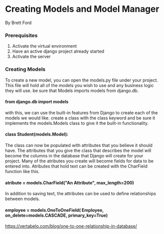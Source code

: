 # Creating Models and Model Manager
By Brett Ford

### Prerequisites
1. Activate the virtual environment
2. Have an active django project already started
3. Activate the server

### Creating Models
To create a new model, you can open the models.py file under your project. This file will hold all of the models you wish to use and any business logic they will use. be sure that Models imports models from django.db.
#### from django.db import models
with this, we can use the built-in features from Django to create each of the models we would like. create a class with the class keyword and be sure it implements the models.Models class to give it the built-in functionality.
#### class Student(models.Model):
The class can now be populated with attributes that you believe it should have. The attributes that you give the class that describes the model will become the columns in the database that Django will create for your project. Many of the atributes you create will become fields for data to be entered into. Atributes that hold text can be created with the CharField function like this. 
#### atribute = models.CharField("An Attribute", max_length=200)
In addition to saving text, the attributes can be used to define relationships between models. 
#### employee = models.OneToOneField( Employee, on_delete=models.CASCADE, primary_key=True)
https://vertabelo.com/blog/one-to-one-relationship-in-database/

